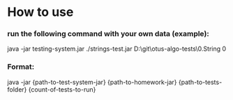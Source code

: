 # How to use
### run the following command with your own data (example):
java -jar testing-system.jar ./strings-test.jar D:\git\otus-algo-tests\0.String 0

### Format:
java -jar {path-to-test-system-jar} {path-to-homework-jar} {path-to-tests-folder} {count-of-tests-to-run}

